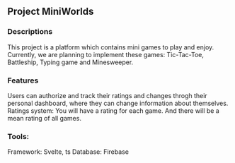 ## Project MiniWorlds

### Descriptions
This project is a platform which contains mini games to play and enjoy. 
Currently, we are planning to implement these games: Tic-Tac-Toe, Battleship, Typing game and Minesweeper.

### Features
Users can authorize and track their ratings and changes throgh their personal dashboard, where they can change information about themselves.
Ratings system:
You will have a rating for each game.
And there will be a mean rating of all games.

### Tools:
Framework: Svelte, ts
Database: Firebase




